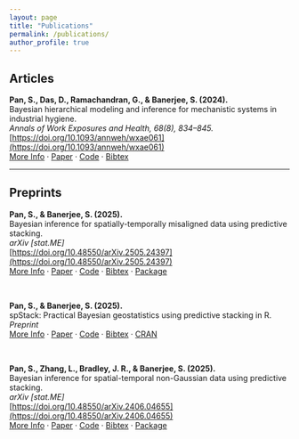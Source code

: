 ```yaml
---
layout: page
title: "Publications"
permalink: /publications/
author_profile: true
---
```


## Articles

**Pan, S., Das, D., Ramachandran, G., & Banerjee, S. (2024).**  
Bayesian hierarchical modeling and inference for mechanistic systems in industrial hygiene.  
*Annals of Work Exposures and Health, 68(8), 834–845.*  
[https://doi.org/10.1093/annweh/wxae061](https://doi.org/10.1093/annweh/wxae061)  
[More Info](/publication/wxae061) · [Paper](https://doi.org/10.1093/annweh/wxae061) · [Code](https://github.com/example/code) · [Bibtex](/bibtex/wxae061.bib)

---

## Preprints

**Pan, S., & Banerjee, S. (2025).**  
Bayesian inference for spatially-temporally misaligned data using predictive stacking.  
*arXiv [stat.ME]*  
[https://doi.org/10.48550/arXiv.2505.24397](https://doi.org/10.48550/arXiv.2505.24397)  
[More Info](/publication/arxiv24397) · [Paper](https://doi.org/10.48550/arXiv.2505.24397) · [Code](https://github.com/example/predictive-stacking) · [Bibtex](/bibtex/stacking1.bib) · [Package](https://github.com/example/spstack)

<br>

**Pan, S., & Banerjee, S. (2025).**  
spStack: Practical Bayesian geostatistics using predictive stacking in R.  
*Preprint*  
[More Info](/publication/spstack) · [Paper](https://doi.org/10.48550/arXiv.2506.12345) · [Code](https://github.com/example/spstack) · [Bibtex](/bibtex/spstack.bib) · [CRAN](https://cran.r-project.org/package=spStack)

<br>

**Pan, S., Zhang, L., Bradley, J. R., & Banerjee, S. (2025).**  
Bayesian inference for spatial-temporal non-Gaussian data using predictive stacking.  
*arXiv [stat.ME]*  
[https://doi.org/10.48550/arXiv.2406.04655](https://doi.org/10.48550/arXiv.2406.04655)  
[More Info](/publication/arxiv04655) · [Paper](https://doi.org/10.48550/arXiv.2406.04655) · [Code](https://github.com/example/non-gaussian-stack) · [Bibtex](/bibtex/stacking2.bib) · [Package](https://github.com/example/non-gaussian-pkg)
